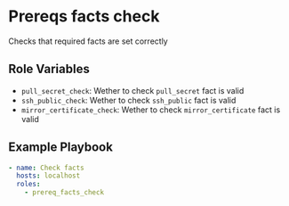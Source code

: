 # Prereqs facts check

Checks that required facts are set correctly

## Role Variables

- `pull_secret_check`: Wether to check `pull_secret` fact is valid
- `ssh_public_check`: Wether to check `ssh_public` fact is valid
- `mirror_certificate_check`: Wether to check `mirror_certificate` fact is valid

## Example Playbook

```yaml
- name: Check facts
  hosts: localhost
  roles:
    - prereq_facts_check
```
